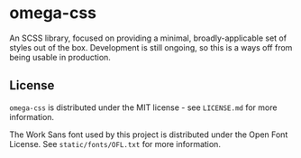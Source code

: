 omega-css
=========

An SCSS library, focused on providing a minimal, broadly-applicable set of styles out of the box. Development is still ongoing, so this is a ways off from being usable in production.

## License

`omega-css` is distributed under the MIT license - see `LICENSE.md` for more information.

The Work Sans font used by this project is distributed under the Open Font License. See `static/fonts/OFL.txt` for more information.
